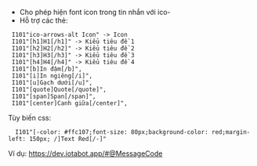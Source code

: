  + Cho phép hiện font icon trong tin nhắn với ico-
 + Hỗ trợ các thẻ:
 ```
  I101"ico-arrows-alt Icon" -> Icon
  I101"[h1]H1[/h1]" -> Kiểu tiêu đề 1
  I101"[h2]H2[/h2]" -> Kiểu tiêu đề 2
  I101"[h3]H3[/h3]" -> Kiểu tiêu đề 3
  I101"[h4]H4[/h4]" -> Kiểu tiêu đề 4
  I101"[b]In đậm[/b]",
  I101"[i]In ngiêng[/i]",
  I101"[u]Gạch dưới[/u]",
  I101"[quote]Quote[/quote]",
  I101"[span]Span[/span]",
  I101"[center]Canh giữa[/center]",
 ```
 Tùy biến css:
 
 ```
   I101"[-color: #ffc107;font-size: 80px;background-color: red;margin-left: 150px; /]Text Red[/-]"
 ```
 
 Ví dụ:
 https://dev.iotabot.app/#@MessageCode
